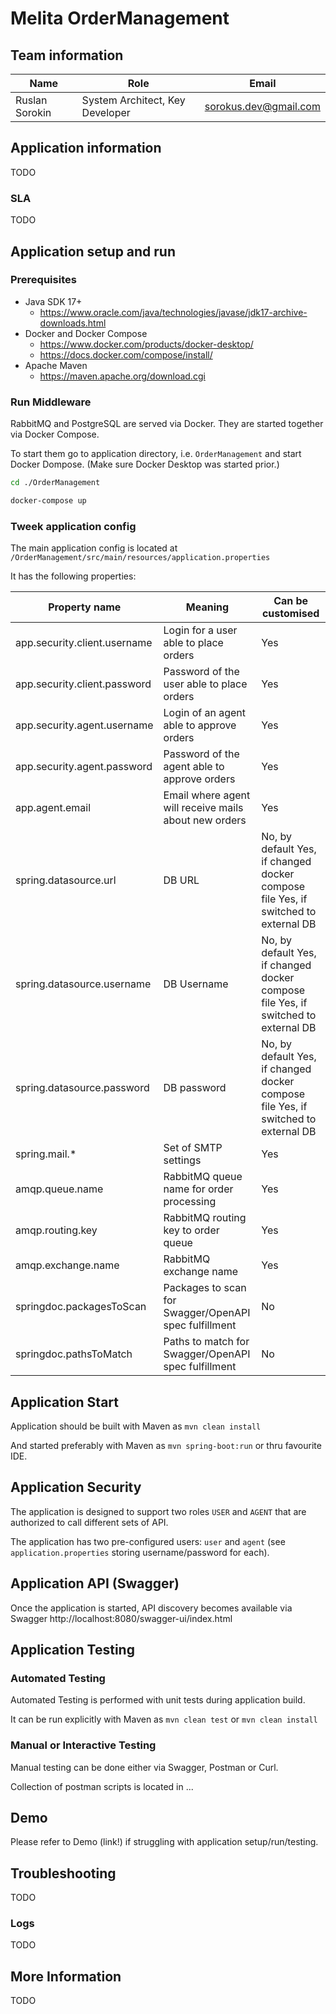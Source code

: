 # Melita OrderManagement

## Team information

| Name           | Role                            | Email                                                             |
|----------------|---------------------------------|-------------------------------------------------------------------|
| Ruslan Sorokin | System Architect, Key Developer | [sorokus.dev@gmail.com](mailto:sorokus.dev@gmail.com)     |

## Application information
TODO

### SLA
TODO

## Application setup and run

### Prerequisites
* Java SDK 17+
  - https://www.oracle.com/java/technologies/javase/jdk17-archive-downloads.html
* Docker and Docker Compose
  - https://www.docker.com/products/docker-desktop/
  - https://docs.docker.com/compose/install/
* Apache Maven
  - https://maven.apache.org/download.cgi

### Run Middleware
RabbitMQ and PostgreSQL are served via Docker. They are started together via Docker Compose.

To start them go to application directory, i.e. `OrderManagement` and start Docker Dompose.
(Make sure Docker Desktop was started prior.)
```bash
cd ./OrderManagement
```

```bash
docker-compose up
```

### Tweek application config
The main application config is located at `/OrderManagement/src/main/resources/application.properties`

It has the following properties:


| Property name                | Meaning                                               | Can be customised                                                                  |
|------------------------------|-------------------------------------------------------|------------------------------------------------------------------------------------|
| app.security.client.username | Login for a user able to place orders                 | Yes                                                                                |
| app.security.client.password | Password of the user able to place orders             | Yes                                                                                |
| app.security.agent.username  | Login of an agent able to approve orders              | Yes                                                                                |
| app.security.agent.password  | Password of the agent able to approve orders          | Yes                                                                                |
| app.agent.email              | Email where agent will receive mails about new orders | Yes                                                                                |
| spring.datasource.url        | DB URL                                                | No, by default Yes, if changed docker compose file Yes, if switched to external DB |
| spring.datasource.username   | DB Username                                           | No, by default Yes, if changed docker compose file Yes, if switched to external DB |
| spring.datasource.password   | DB password                                           | No, by default Yes, if changed docker compose file Yes, if switched to external DB |
| spring.mail.*                | Set of SMTP settings                                  | Yes                                                                                |
| amqp.queue.name              | RabbitMQ queue name for order processing              | Yes                                                                                |
| amqp.routing.key             | RabbitMQ routing key to order queue                   | Yes                                                                                |
| amqp.exchange.name           | RabbitMQ exchange name                                | Yes                                                                                |
| springdoc.packagesToScan     | Packages to scan for Swagger/OpenAPI spec fulfillment | No                                                                                 |
| springdoc.pathsToMatch       | Paths to match for Swagger/OpenAPI spec fulfillment   | No                                                                                 |

## Application Start
Application should be built with Maven as
`mvn clean install`

And started preferably with Maven as `mvn spring-boot:run`
or thru favourite IDE.

## Application Security
The application is designed to support two roles `USER` and `AGENT` that are authorized to call different sets of API.

The application has two pre-configured users: `user` and `agent` (see `application.properties` storing username/password for each).

## Application API (Swagger)

Once the application is started, API discovery becomes available via Swagger http://localhost:8080/swagger-ui/index.html

## Application Testing

### Automated Testing
Automated Testing is performed with unit tests during application build.

It can be run explicitly with Maven as
`mvn clean test` or `mvn clean install`

### Manual or Interactive Testing
Manual testing can be done either via Swagger, Postman or Curl.

Collection of postman scripts is located in ...

## Demo
Please refer to Demo (link!) if struggling with application setup/run/testing.

## Troubleshooting
TODO
### Logs
TODO
## More Information
TODO